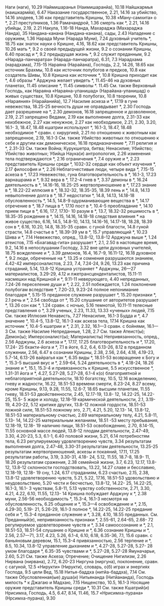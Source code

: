 Наги (наги), 10.29
Наймишаранья (Наимишаранйа), 10.18 
Найшкармья (наишкармйа), 6.47 
Наказание
	государственное, 2.21, 14.16 
	за убийство, 14.16 
	злодеев, 1.36
	как представитель Кришны, 10.38
	«Ману-самхита» о *, 2.21 
	преступников, 1.36 
	Рамачандрой, 1.36 
	смерть как *, 2.21, 14.16 
	убийцы, 2.19, 2.21 
Накула, 1.16-18
Нанда, Махараджа (Махараджа Нанда), 35
Нандана-канана (Нандана-канана), сады, 2.43
Нападение с оружием, 1.36 
Нарада Муни (Нарада Муни), 7.24 
	духовный учитель *, 18.75 
	как знаток науки о Кришне, 4.16, 18.62
	как представитель Кришны, 10.26 
	мать *, 9.2
	о своей предыдущей жизни, 9.2 
	о сознании Кришны, 6.40 
	прасад и *, 9.2 
	предыдущая жизнь *, 9.2 
	служит преданным, 9.2 
«Нарада-панчаратра» (Нарада-панчаратра), 6.31, 7.3 
Нарадхама (нарадхама), 7.15-15 
Нараяна (Нарайана), Господь, 2.2, 14.26, 18.65
	как источник Брахмы, 10.8 
	как источник полубогов и предков, 10.8
	как создатель Шивы, 10.8 
	Кришна как источник *, 10.8 
	Кришна приходит как *, 4.6 
	образы *
		Арджуна желает увидеть *, 11.45-46 
		на духовных планетах, 11.45 
		описание *, 11.45 
	символы *. 11.45
	См. также Верховный Господь, как Нараяна
«Нараяна-упанишад» (Нарайана-упанишад) о
	живых существах, 10.8 
	Кришне, 10.8 
	полубогах, 10.8 
	творении, 10.8
«Нараяния» (Нарайанийа), 12.7 
Насилие
	аскеза и *, 17.19 
	в гуне невежества, 18.25-25 
	вечность души не оправдывает *, 2.30
	Господь дает разрешение на *, 2.30 
	демонов, 16.18
	запрещенное и дозволенное, 2.19, 2.21 
	запрещено Ведами, 2.19 
	как выполнение долга, 2.31-33 
	как неизбежное, 2.27 
	как ненужное, 2.27 
	как необходимое, 2.21, 2.30, 3.20, 16.1- 3, 18.47, 18.48
	кшатрии используют *, 16.1-3, 18.47, 18.48
	необходимое * сравн. с хирургией, 2.21
	по отношению к животным как запрещенное, 2.19, 16.1-3 
		См. также Убийство животных 
	по отношению к себе и другим как демоническое, 16.18 
	предназначение *, 7.11 
	религия и *, 2.31-33 
	См. также Война; Курукшетра, битва; Ненасилие; Убийство; Убийство животных; Убийца
Наука(и)
	антропология, 2.26 
	изменения тела подтверждаются *, 2.16
	ограничения *, 7.4 
	оружие и *, 2.23 
	представитель Кришны среди *, 1032-32
	сердце как объект изучения *, 2.17 
	философия и *, 2.26 
Неблагочестивые люди, четыре вида *, 7.15-15 
	аскеза в *, 17.23
Невежество, гуна
	благотворительность в *, 16.1-3, 17.23
	варнашрама и *, 9.32 
	вера в *, 17.2-4 
	гнев в *, 3.37 
	демоны в *, 16.24
	деятельность в *, 14.16-16, 18.25-25 
	жертвоприношение в *, 17.23
	знание в *, 18.22-22 
	иллюзия в *, 18.32-32, 18.35-35, 18.39
	лень и *, 14.8, 14.13
	невыполнение долга в *, 18.7 
	недостатки *, 14.8, 14.13, 14.18-18 
	обусловленность *, 14.5, 14.8-9 
	одурманивающие вещества в *, 14.17 
	отречение в *, 18.7 
	пища в *, 17.10 
	пост в *, 10.4-5 
	преобладание *, 14.10 
	прием пищи в *, 6.16, 17.7, 17.10- 10
	разум в *, 13.7, 18.32-32 
	решимость в *, 18.35-35 
	рождение в *, 14.15, 14.16, 14.18-18
	следствия влияния * на живое существо, 6.16, 14.5, 14.8-10, 14.13, 14.16-16, 14.17-18, 18.28, 18.39
	сон в *, 6.16, 10.20, 14.8, 18.35-35 
	сравн. с
		гуной благости, 14.8 
		гуной страсти, 14.8 
	счастье в *, 18.39-39 
	ум в *, 15.7 
	управляющий *, 10.23 
	Шива и *, 7.14
Невежество, опред., 13.8-12, 13.8-12 
	Арджуна выше *, 1.24 
	атеистов, 7.15
	«Бхагавад-гита» разрушает *, 2.1, 2.50
	в настоящее время, 9.2, 14.16 
	в непослушании Господу, 3.32 
	вне цепи духовных учителей, 18.75 
	вожделение и *, 3.39 
	демонов, 16.4, 16.7-9, 16.11-12, 16.18 
	духовное *, 9.2
		люди, обреченные на *, 13.25 
	и сомнения разрушаются знанием, 4.42-42
	имперсоналистов, 2.23, 7.4, 7.24-24, 9.26, 13.23
	как причина страданий, 5.14, 13.8-12 
	Кришна устраняет * Арджуны, 26—27
	материалистов, 3.29-29, 4.12
		и лжетрансценденталистов, 15.11-11
	насмешки над Кришной и *, 9.11-11 
	неверующего, 4.40 
	непреданных, 7.24-26 
	переселение души и *, 2.22, 2.51 
	побеждается, 1.24 
	поклонение полубогам вследствие *, 7.20-23, 9.23-24 
	полное непонимание благодаря *, 5.15-15
	преданное служение разрушает *, 15.20 
	признаки *, 2.1 
	речь и *, 2.54 
	свобода от *, 15.20 
	слушание от авторитетов разрушает *, 13.26 
	сон как *, 1.24 
	сравн. с
		ночью, 5.16 
		темнотой, 10.11-11
	телесные представления о *, 3.29 
	ученых, 2.23, 11.33, 13.33 «ученых» людей, 7.15 
	См. также Иллюзия
Ненависть, 7.27 
Ненасилие, 16.1-3 
	Будда и *, 4.7
	значение *, 10.4-5, 13.8-12, 16.1-3 
	как аскеза тела, 17.14 
	Кришна как источник *, 10.4-5 
	кшатрии и *, 2.31, 2.32, 16.1—3 
	сравн. с бойнями, 16.1—3 
	См. также Насилие 
Непреданные, 1.28, 2.7
	См. также Атеист(ы); Демон(ы); Имперсоналист(ы); Материалисты)
Непривязанность, опред., 2.56 
	Арджуны, 2.6 
	аскеза и *, 17.17, 17.25 
	благотворительность и *, 17.20, 17.24- 25
	бхакти-йога и *, 7.1 
	в йоге, 6.2, 6.4, 6.13-26, 8.12 
	в преданном служении, 2.56, 6.47 
	в сознании Кришны, 2.38, 2.56, 2.64, 4.18, 4.19-23, 5.7-14, 6.13-26 
	вайрагья как *, 6.35 
	виды *, 18.51-53 
	возвращение к Богу и *, 15.3-5 
	высший вкус и *, 2.59-64, 5.24 
	деятельность в *, 4.18-24, 18.26 
	знание и *, 15.1, 15.3-4 
	и привязанность к Кришне, 5.5 
	искусственное *, 1.31-31 
	йога и *, 4.27, 5.27-28, 5.27-28, 6.1-4
	к(о)
		благоприятной и неблагоприятной деятельности, 18.10 
		богатству, 10.5, 12.16 
		вожделению, гневу и жадности, 16.22, 18.51-53 
		времени
		 смерти, 8.23-24, 8.27 
		всему, кроме Кришны, 9.13, 9.28, 11.55, 12.6-7, 18.65 
		высшим планетам, 11.55 
		гневу, 18.51-53
		двойственности, 2.45, 12.17-19, 13.8- 12, 14.22-25, 14.22-25, 15.5- 5
		жаре и холоду, 12.18-19 
		кармической деятельности, 2.1, 3.19- 19, 4.20-22, 5.12
		критике других, 13.8-12 
		ложной гордости, 18.51-53 
		ложной силе, 18.51-53 
		ложному эго, 2.71, 4.21, 5.20, 12.13- 14, 13.8-12, 18.51-53 
		материальному счастью, 2.69 
		материальному телу, 4.21, 5.8-11, 5.13- 14, 14.22-25
		материальным желаниям, 18.51 -53 
		месту пребывания, 12.18-19, 12.18- 19
		наличию пищи, 18.51-53 
		освобождению, 2.70, 8.14-15, 11.55 
		основной массе людей, 13.8-12 
		плодам деятельности, 2.47-49, 3.30, 4.20-23, 5.3, 6.1-1, 6.40
		половой жизни, 5.21, 6.14 
		потребностям тела, 6.23 
		регулируемому удовлетворению чувств, 3.34
		результатам выполнения долга, 2.47-48, 3.30-31
		результатам деятельности, 13.25-25
		результатам жертвоприношений, аскезы и покаяний, 17.11, 17.25
		результатам работы, 3.19, 3.30-31, 4.18- 24, 5.12, 11.55, 18.7-8, 18.9- 11, 18.26
		результатам сражения, 2.38 
		семейной жизни, 3.7, 6.23, 12.17, 13.8- 12, 13.8-12
		склонности господствовать, 13.22, 14.27
		славе и бесславию, 12.18-19, 12.18- 19 
		сну, 1.24, 6.17 
		страданиям, 6.23 
		счастью, 2.15, 2.38, 13.8-12 
		удовлетворению чувств, 5.21, 5.22, 17.16, 18.51-53
		удовольствию и неудовольствию, 5.20
		чести и бесчестью, 13.8-12, 14.22- 25, 14.22-25, 16.1-3, 16.1- 3
		чувствам, 5.8-11, 5.13 
		чувству собственности, 2.71, 3.30, 4.21, 4.22, 6.10, 11.55, 12.13- 14
	Кришна побуждает Арджуну к *, 2.38
	муни, 2.56-56
	необходимость *, 15.3-4, 16.1-3 
	несмотря на обусловленность, 6.25 
	общение и *, 15.3—4 
	освобождение и *, 2.15, 4.29-30, 5.19- 21, 5.26-29, 16.1-3 
	полное *, 14.22-25, 14.22-25 
	предание себя и *, 15.3-4 
	преданное служение и *, 3.28, 4.10, 18.55
	преданных.
		См. Преданный(е), непривязанность
	признаки *, 2.55-61, 2.64-65, 2.68- 72
	регулируемое удовлетворение чувств и *, 3.34
	самоосознание и *, 2.1, 18.51-53, 18.51-54
	слушание о Кришне и *, 6.36 
	сознание Кришны и *, 2.56, 2.57—71, 3.17, 4.23, 5.26, 6.1-4, 6.10, 6.18, 6.35-36, 7.1, 15.6 
	сравн. с
		баньяновым деревом, 15.1, 15.3-4 
		привязанностью, 2.56 
	терпение и *, 8.5, 10.34, 13.8-12 
	управление
		дыханием и *, 4.27-28, 5.27-28, 5.27- 28
		умом благодаря *, 6.35-35 
		чувствами и *, 5.27-28, 5.27-28 
	Ямуначарьи, 2.60, 5.21 
	См. также Аскеза; Отречение; Очищение
Нигилизм, 2.26
Нирвана (нирвана), 2.72, 6.20-23 
Ниргуна (ниргуна), поклонение, сравн. с сагуной, 12.5
«Нирукти» (Нирукти), словарь, о(б)
	играх и энергиях Господа, 9.5 
	цели Вед, 15.18
Нитья-баддха (нитйа-баддха), 7.14 
	См. также Обусловленная(ые) душа(и)
Нитьянанда (Нитйананда), Господь милость * к Джагаю и Мадхаю, 7.15
Нищенство, 10.5, 16.1-3 
Носящие оружие
	представитель Кришны среди *, 10.31 
	См. также Кшатрий(и)
Нрисимха, Господь, 4.5, 6.47, 8.14, 11.46, 15.7
«Нрисимха-пурана» (Нрсимха-пурана), 9.30